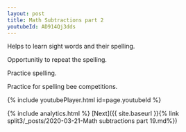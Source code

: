 ```yaml
---
layout: post
title: Math Subtractions part 2
youtubeId: AD914Qj3dds
---
```

 
 
Helps to learn sight words and their spelling.

Opportunitiy to repeat the spelling. 

Practice spelling. 
 
Practice for spelling bee competitions. 
 
{% include youtubePlayer.html id=page.youtubeId %}
 
 
{% include analytics.html %} 
[Next]({{ site.baseurl }}{% link  split3/_posts/2020-03-21-Math subtractions part 19.md%})
 
